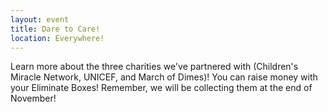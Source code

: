 ```yaml
---
layout: event
title: Dare to Care!
location: Everywhere!
---
```

Learn more about the three charities we've partnered with (Children's Miracle Network, UNICEF, and March of Dimes)! You can raise money with your Eliminate Boxes! Remember, we will be collecting them at the end of November!